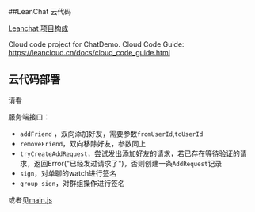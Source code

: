 ##LeanChat 云代码

[Leanchat 项目构成](https://github.com/leancloud/leanchat-android/wiki)

Cloud code project for ChatDemo. Cloud Code Guide: https://leancloud.cn/docs/cloud_code_guide.html

## 云代码部署

请看

服务端接口：

* `addFriend` ，双向添加好友，需要参数`fromUserId`,`toUserId`
* `removeFriend`，双向移除好友，参数同上
* `tryCreateAddRequest`，尝试发出添加好友的请求，若已存在等待验证的请求，返回Error("已经发过请求了")，否则创建一条`AddRequest`记录
* `sign`，对单聊的watch进行签名
* `group_sign`，对群组操作进行签名

或者见[main.js](https://github.com/leancloud/AdventureCloud/blob/master/cloud/main.js)
